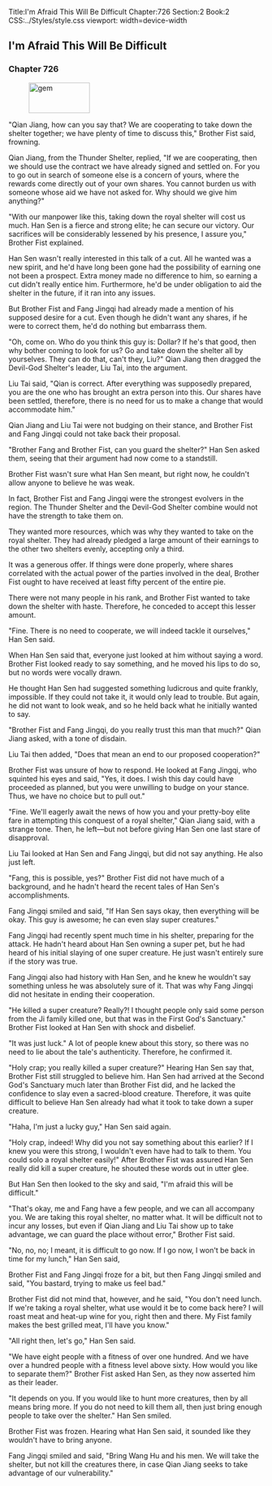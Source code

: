 Title:I'm Afraid This Will Be Difficult 
Chapter:726 
Section:2 
Book:2 
CSS:../Styles/style.css 
viewport: width=device-width
  
## I'm Afraid This Will Be Difficult
### Chapter 726
  
<figure>
	<img src="../Images/gem.gif" alt="gem" id="gem" width="120" height="60" />
</figure>
  

  
"Qian Jiang, how can you say that? We are cooperating to take down the shelter together; we have plenty of time to discuss this," Brother Fist said, frowning.

Qian Jiang, from the Thunder Shelter, replied, "If we are cooperating, then we should use the contract we have already signed and settled on. For you to go out in search of someone else is a concern of yours, where the rewards come directly out of your own shares. You cannot burden us with someone whose aid we have not asked for. Why should we give him anything?"

"With our manpower like this, taking down the royal shelter will cost us much. Han Sen is a fierce and strong elite; he can secure our victory. Our sacrifices will be considerably lessened by his presence, I assure you," Brother Fist explained.

Han Sen wasn't really interested in this talk of a cut. All he wanted was a new spirit, and he'd have long been gone had the possibility of earning one not been a prospect. Extra money made no difference to him, so earning a cut didn't really entice him. Furthermore, he'd be under obligation to aid the shelter in the future, if it ran into any issues.

But Brother Fist and Fang Jingqi had already made a mention of his supposed desire for a cut. Even though he didn't want any shares, if he were to correct them, he'd do nothing but embarrass them.

"Oh, come on. Who do you think this guy is: Dollar? If he's that good, then why bother coming to look for us? Go and take down the shelter all by yourselves. They can do that, can't they, Liu?" Qian Jiang then dragged the Devil-God Shelter's leader, Liu Tai, into the argument.

Liu Tai said, "Qian is correct. After everything was supposedly prepared, you are the one who has brought an extra person into this. Our shares have been settled, therefore, there is no need for us to make a change that would accommodate him."

Qian Jiang and Liu Tai were not budging on their stance, and Brother Fist and Fang Jingqi could not take back their proposal.

"Brother Fang and Brother Fist, can you guard the shelter?" Han Sen asked them, seeing that their argument had now come to a standstill.

Brother Fist wasn't sure what Han Sen meant, but right now, he couldn't allow anyone to believe he was weak.

In fact, Brother Fist and Fang Jingqi were the strongest evolvers in the region. The Thunder Shelter and the Devil-God Shelter combine would not have the strength to take them on.

They wanted more resources, which was why they wanted to take on the royal shelter. They had already pledged a large amount of their earnings to the other two shelters evenly, accepting only a third.

It was a generous offer. If things were done properly, where shares correlated with the actual power of the parties involved in the deal, Brother Fist ought to have received at least fifty percent of the entire pie.

There were not many people in his rank, and Brother Fist wanted to take down the shelter with haste. Therefore, he conceded to accept this lesser amount.

"Fine. There is no need to cooperate, we will indeed tackle it ourselves," Han Sen said.

When Han Sen said that, everyone just looked at him without saying a word. Brother Fist looked ready to say something, and he moved his lips to do so, but no words were vocally drawn.

He thought Han Sen had suggested something ludicrous and quite frankly, impossible. If they could not take it, it would only lead to trouble. But again, he did not want to look weak, and so he held back what he initially wanted to say.

"Brother Fist and Fang Jingqi, do you really trust this man that much?" Qian Jiang asked, with a tone of disdain.

Liu Tai then added, "Does that mean an end to our proposed cooperation?"

Brother Fist was unsure of how to respond. He looked at Fang Jingqi, who squinted his eyes and said, "Yes, it does. I wish this day could have proceeded as planned, but you were unwilling to budge on your stance. Thus, we have no choice but to pull out."

"Fine. We'll eagerly await the news of how you and your pretty-boy elite fare in attempting this conquest of a royal shelter," Qian Jiang said, with a strange tone. Then, he left—but not before giving Han Sen one last stare of disapproval.

Liu Tai looked at Han Sen and Fang Jingqi, but did not say anything. He also just left.

"Fang, this is possible, yes?" Brother Fist did not have much of a background, and he hadn't heard the recent tales of Han Sen's accomplishments.

Fang Jingqi smiled and said, "If Han Sen says okay, then everything will be okay. This guy is awesome; he can even slay super creatures."

Fang Jingqi had recently spent much time in his shelter, preparing for the attack. He hadn't heard about Han Sen owning a super pet, but he had heard of his initial slaying of one super creature. He just wasn't entirely sure if the story was true.

Fang Jingqi also had history with Han Sen, and he knew he wouldn't say something unless he was absolutely sure of it. That was why Fang Jingqi did not hesitate in ending their cooperation.

"He killed a super creature? Really?! I thought people only said some person from the Ji family killed one, but that was in the First God's Sanctuary." Brother Fist looked at Han Sen with shock and disbelief.

"It was just luck." A lot of people knew about this story, so there was no need to lie about the tale's authenticity. Therefore, he confirmed it.

"Holy crap; you really killed a super creature?" Hearing Han Sen say that, Brother Fist still struggled to believe him. Han Sen had arrived at the Second God's Sanctuary much later than Brother Fist did, and he lacked the confidence to slay even a sacred-blood creature. Therefore, it was quite difficult to believe Han Sen already had what it took to take down a super creature.

"Haha, I'm just a lucky guy," Han Sen said again.

"Holy crap, indeed! Why did you not say something about this earlier? If I knew you were this strong, I wouldn't even have had to talk to them. You could solo a royal shelter easily!" After Brother Fist was assured Han Sen really did kill a super creature, he shouted these words out in utter glee.

But Han Sen then looked to the sky and said, "I'm afraid this will be difficult."

"That's okay, me and Fang have a few people, and we can all accompany you. We are taking this royal shelter, no matter what. It will be difficult not to incur any losses, but even if Qian Jiang and Liu Tai show up to take advantage, we can guard the place without error," Brother Fist said.

"No, no, no; I meant, it is difficult to go now. If I go now, I won't be back in time for my lunch," Han Sen said,

Brother Fist and Fang Jingqi froze for a bit, but then Fang Jingqi smiled and said, "You bastard, trying to make us feel bad."

Brother Fist did not mind that, however, and he said, "You don't need lunch. If we're taking a royal shelter, what use would it be to come back here? I will roast meat and heat-up wine for you, right then and there. My Fist family makes the best grilled meat, I'll have you know."

"All right then, let's go," Han Sen said.

"We have eight people with a fitness of over one hundred. And we have over a hundred people with a fitness level above sixty. How would you like to separate them?" Brother Fist asked Han Sen, as they now asserted him as their leader.

"It depends on you. If you would like to hunt more creatures, then by all means bring more. If you do not need to kill them all, then just bring enough people to take over the shelter." Han Sen smiled.

Brother Fist was frozen. Hearing what Han Sen said, it sounded like they wouldn't have to bring anyone.

Fang Jingqi smiled and said, "Bring Wang Hu and his men. We will take the shelter, but not kill the creatures there, in case Qian Jiang seeks to take advantage of our vulnerability."